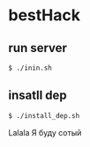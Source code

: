 # bestHack

## run server
```bash
$ ./inin.sh
```
## insatll dep
```bash
$ ./install_dep.sh
```
Lalala
Я буду сотый
